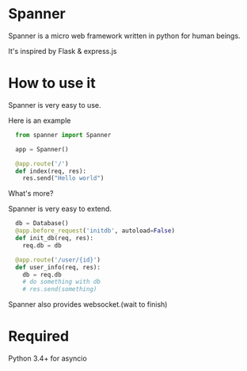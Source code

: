 Spanner
===========

Spanner is a micro web framework written in python for human beings.

It's inspired by Flask & express.js

How to use it
===========

Spanner is very easy to use.

Here is an example

```````````python
  from spanner import Spanner

  app = Spanner()

  @app.route('/')
  def index(req, res):
    res.send("Hello world")

```````````

What's more?

Spanner is very easy to extend.

```````````python
  db = Database()
  @app.before_request('initdb', autoload=False)
  def init_db(req, res):
    req.db = db

  @app.route('/user/{id}')
  def user_info(req, res):
    db = req.db
    # do something with db
    # res.send(something)
```````````



Spanner also provides websocket.(wait to finish)

Required
============
Python 3.4+ for asyncio
